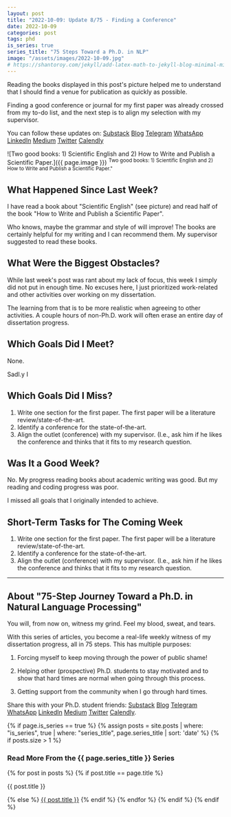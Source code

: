 ```yaml
---
layout: post
title: "2022-10-09: Update 8/75 - Finding a Conference"
date: 2022-10-09
categories: post
tags: phd
is_series: true
series_title: "75 Steps Toward a Ph.D. in NLP"
image: "/assets/images/2022-10-09.jpg"
# https://shantoroy.com/jekyll/add-latex-math-to-jekyll-blog-minimal-mistakes/
---
```

<script type="text/javascript" async
    src="https://cdnjs.cloudflare.com/ajax/libs/mathjax/2.7.6/MathJax.js?config=TeX-MML-AM_CHTML">
</script>

<script type="text/x-mathjax-config">
    MathJax.Hub.Config({
        extensions: ["tex2jax.js"],
        jax: ["input/TeX", "output/HTML-CSS"],
        tex2jax: {
        inlineMath: [ ['$','$'], ["\\(","\\)"] ],
        displayMath: [ ['$$','$$'], ["\\[","\\]"] ],
        processEscapes: true
        },
        "HTML-CSS": { availableFonts: ["TeX"] }
    });
</script>

Reading the books displayed in this post's picture helped me to understand that I should find a venue for publication as quickly as possible.

Finding a good conference or journal for my first paper was already crossed from my to-do list, and the next step is to align my selection with my supervisor.

You can follow these updates on: [Substack](https://nlpjourney.substack.com/) [Blog](https://janspoerer.github.io/phdstudies/) [Telegram](https://t.me/+gmkAaVlKPh4xZTky) [WhatsApp](https://chat.whatsapp.com/F6901LMMJWIGlxrahkgBcq) [LinkedIn](https://www.linkedin.com/in/janspoerer/) [Medium](https://medium.com/@janspoerer/about) [Twitter](https://twitter.com/JanSpoerer) [Calendly](https://calendly.com/janspoerer/60m-private)

![Two good books: 1) Scientific English and 2) How to Write and Publish a Scientific Paper.]({{ page.image }})
<sup>Two good books: 1) Scientific English and 2) How to Write and Publish a Scientific Paper."</sup>

## What Happened Since Last Week?

I have read a book about "Scientific English" (see picture) and read half of the book "How to Write and Publish a Scientific Paper".

Who knows, maybe the grammar and style of will improve! The books are certainly helpful for my writing and I can recommend them. My supervisor suggested to read these books.

## What Were the Biggest Obstacles?

While last week's post was rant about my lack of focus, this week I simply did not put in enough time. No excuses here, I just prioritized work-related and other activities over working on my dissertation.

The learning from that is to be more realistic when agreeing to other activities. A couple hours of non-Ph.D. work will often erase an entire day of dissertation progress.

## Which Goals Did I Meet?

None.

Sadl.y I

## Which Goals Did I Miss?

<ol>
  <li>Write one section for the first paper. The first paper will be a literature review/state-of-the-art.</li>
  <li>Identify a conference for the state-of-the-art.</li>
  <li>Align the outlet (conference) with my supervisor. (I.e., ask him if he likes the conference and thinks that it fits to my research question.</li>
</ol>

## Was It a Good Week?

No. My progress reading books about academic writing was good. But my reading and coding progress was poor. 

I missed all goals that I originally intended to achieve.

## Short-Term Tasks for The Coming Week

<ol>
  <li>Write one section for the first paper. The first paper will be a literature review/state-of-the-art.</li>
  <li>Identify a conference for the state-of-the-art.</li>
  <li>Align the outlet (conference) with my supervisor. (I.e., ask him if he likes the conference and thinks that it fits to my research question.</li>
</ol>

____________________________________

## About "75-Step Journey Toward a Ph.D. in Natural Language Processing"

You will, from now on, witness my grind. Feel my blood, sweat, and tears.

With this series of articles, you become a real-life weekly witness of my dissertation progress, all in 75 steps. This has multiple purposes: 

1) Forcing myself to keep moving through the power of public shame!

2) Helping other (prospective) Ph.D. students to stay motivated and to show that hard times are normal when going through this process. 

3) Getting support from the community when I go through hard times.

Share this with your Ph.D. student friends: [Substack](https://nlpjourney.substack.com/) [Blog](https://janspoerer.github.io/phdstudies/) [Telegram](https://t.me/+gmkAaVlKPh4xZTky) [WhatsApp](https://chat.whatsapp.com/F6901LMMJWIGlxrahkgBcq) [LinkedIn](https://www.linkedin.com/in/janspoerer/) [Medium](https://medium.com/@janspoerer/about) [Twitter](https://twitter.com/JanSpoerer) [Calendly](https://calendly.com/janspoerer/60m-private).

{% if page.is_series == true %}
    {% assign posts = site.posts | where: "is_series", true | where: "series_title", page.series_title | sort: 'date' %}
    {% if posts.size > 1 %}
        
<h3 class="text-success p-3 pb-0">Read More From the {{ page.series_title }} Series</h3>
        {% for post in posts %}
                {% if post.title == page.title %}
<p class="nav-link bullet-pointer mb-0">{{ post.title }}</p>
                {% else %}
<a class="nav-link bullet-hash" href="{{ post.url }}">{{ post.title }}</a>
                {% endif %}
        {% endfor %}
    {% endif %}
{% endif %}